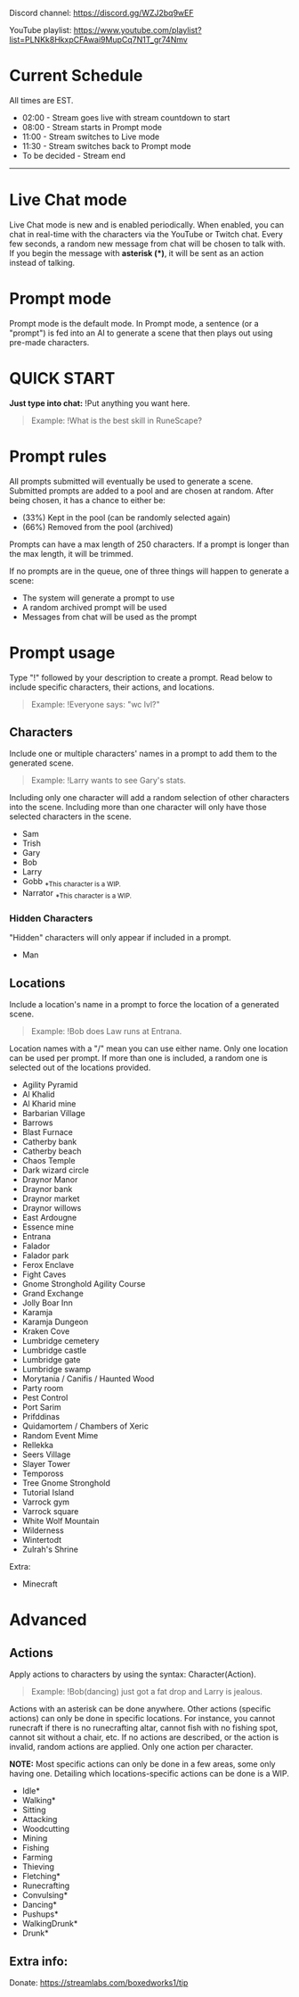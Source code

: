 Discord channel: https://discord.gg/WZJ2bq9wEF

YouTube playlist: https://www.youtube.com/playlist?list=PLNKk8HkxpCFAwai9MupCq7N1T_gr74Nmv

# Current Schedule
All times are EST.
- 02:00 - Stream goes live with stream countdown to start
- 08:00 - Stream starts in Prompt mode
- 11:00 - Stream switches to Live mode
- 11:30 - Stream switches back to Prompt mode
- To be decided - Stream end

---

# Live Chat mode
Live Chat mode is new and is enabled periodically. When enabled, you can chat in real-time with the characters via the YouTube or Twitch chat. Every few seconds, a random new message from chat will be chosen to talk with. If you begin the message with **asterisk (*)**, it will be sent as an action instead of talking.

# Prompt mode
Prompt mode is the default mode. In Prompt mode, a sentence (or a "prompt") is fed into an AI to generate a scene that then plays out using pre-made characters.

# QUICK START
**Just type into chat:** !Put anything you want here.
> Example: !What is the best skill in RuneScape?

# Prompt rules
All prompts submitted will eventually be used to generate a scene. Submitted prompts are added to a pool and are chosen at random. After being chosen, it has a chance to either be: 
- (33%) Kept in the pool (can be randomly selected again)
- (66%) Removed from the pool (archived)

Prompts can have a max length of 250 characters. If a prompt is longer than the max length, it will be trimmed.

If no prompts are in the queue, one of three things will happen to generate a scene:
- The system will generate a prompt to use
- A random archived prompt will be used
- Messages from chat will be used as the prompt
# Prompt usage
Type "!" followed by your description to create a prompt. Read below to include specific characters, their actions, and locations.
> Example: !Everyone says: "wc lvl?"

## Characters
Include one or multiple characters' names in a prompt to add them to the generated scene.
> Example: !Larry wants to see Gary's stats.

Including only one character will add a random selection of other characters into the scene. Including more than one character will only have those selected characters in the scene.
- Sam
- Trish
- Gary
- Bob
- Larry
- Gobb <sub>*This character is a WIP.</sub>
- Narrator <sub>*This character is a WIP.</sub>
### Hidden Characters
"Hidden" characters will only appear if included in a prompt.
- Man

## Locations
Include a location's name in a prompt to force the location of a generated scene.

> Example: !Bob does Law runs at Entrana.

Location names with a "/" mean you can use either name. Only one location can be used per prompt. If more than one is included, a random one is selected out of the locations provided.
- Agility Pyramid
- Al Khalid
- Al Kharid mine
- Barbarian Village
- Barrows
- Blast Furnace
- Catherby bank
- Catherby beach
- Chaos Temple
- Dark wizard circle
- Draynor Manor
- Draynor bank
- Draynor market
- Draynor willows
- East Ardougne
- Essence mine
- Entrana
- Falador
- Falador park
- Ferox Enclave
- Fight Caves
- Gnome Stronghold Agility Course
- Grand Exchange
- Jolly Boar Inn
- Karamja
- Karamja Dungeon
- Kraken Cove
- Lumbridge cemetery
- Lumbridge castle
- Lumbridge gate
- Lumbridge swamp
- Morytania / Canifis / Haunted Wood
- Party room
- Pest Control
- Port Sarim
- Prifddinas
- Quidamortem / Chambers of Xeric
- Random Event Mime
- Rellekka
- Seers Village
- Slayer Tower
- Tempoross
- Tree Gnome Stronghold
- Tutorial Island
- Varrock gym
- Varrock square
- White Wolf Mountain
- Wilderness
- Wintertodt
- Zulrah's Shrine
  
Extra:
- Minecraft

# Advanced

## Actions
Apply actions to characters by using the syntax: Character(Action). 

> Example: !Bob(dancing) just got a fat drop and Larry is jealous.

Actions with an asterisk can be done anywhere. Other actions (specific actions) can only be done in specific locations. For instance, you cannot runecraft if there is no runecrafting altar, cannot fish with no fishing spot, cannot sit without a chair, etc. If no actions are described, or the action is invalid, random actions are applied. Only one action per character.

**NOTE:** Most specific actions can only be done in a few areas, some only having one. Detailing which locations-specific actions can be done is a WIP.
- Idle*
- Walking*
- Sitting
- Attacking
- Woodcutting
- Mining
- Fishing
- Farming
- Thieving
- Fletching*
- Runecrafting
- Convulsing*
- Dancing*
- Pushups*
- WalkingDrunk*
- Drunk*

## Extra info:
Donate: https://streamlabs.com/boxedworks1/tip

